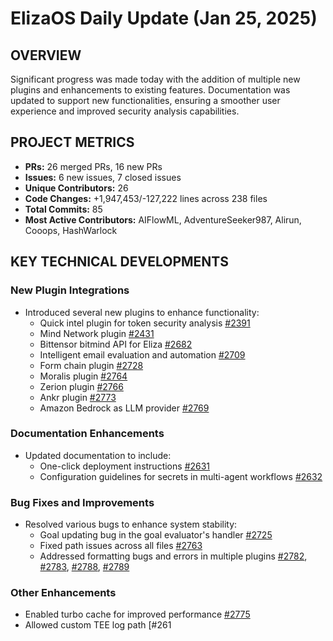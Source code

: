 # ElizaOS Daily Update (Jan 25, 2025)

## OVERVIEW

Significant progress was made today with the addition of multiple new plugins and enhancements to existing features. Documentation was updated to support new functionalities, ensuring a smoother user experience and improved security analysis capabilities.

## PROJECT METRICS

- **PRs:** 26 merged PRs, 16 new PRs
- **Issues:** 6 new issues, 7 closed issues
- **Unique Contributors:** 26
- **Code Changes:** +1,947,453/-127,222 lines across 238 files
- **Total Commits:** 85
- **Most Active Contributors:** AIFlowML, AdventureSeeker987, Alirun, Cooops, HashWarlock

## KEY TECHNICAL DEVELOPMENTS

### New Plugin Integrations

- Introduced several new plugins to enhance functionality:
  - Quick intel plugin for token security analysis [#2391](https://github.com/elizaos/eliza/pull/2391)
  - Mind Network plugin [#2431](https://github.com/elizaos/eliza/pull/2431)
  - Bittensor bitmind API for Eliza [#2682](https://github.com/elizaos/eliza/pull/2682)
  - Intelligent email evaluation and automation [#2709](https://github.com/elizaos/eliza/pull/2709)
  - Form chain plugin [#2728](https://github.com/elizaos/eliza/pull/2728)
  - Moralis plugin [#2764](https://github.com/elizaos/eliza/pull/2764)
  - Zerion plugin [#2766](https://github.com/elizaos/eliza/pull/2766)
  - Ankr plugin [#2773](https://github.com/elizaos/eliza/pull/2773)
  - Amazon Bedrock as LLM provider [#2769](https://github.com/elizaos/eliza/pull/2769)

### Documentation Enhancements

- Updated documentation to include:
  - One-click deployment instructions [#2631](https://github.com/elizaos/eliza/pull/2631)
  - Configuration guidelines for secrets in multi-agent workflows [#2632](https://github.com/elizaos/eliza/pull/2632)

### Bug Fixes and Improvements

- Resolved various bugs to enhance system stability:
  - Goal updating bug in the goal evaluator's handler [#2725](https://github.com/elizaos/eliza/pull/2725)
  - Fixed path issues across all files [#2763](https://github.com/elizaos/eliza/pull/2763)
  - Addressed formatting bugs and errors in multiple plugins [#2782](https://github.com/elizaos/eliza/pull/2782), [#2783](https://github.com/elizaos/eliza/pull/2783), [#2788](https://github.com/elizaos/eliza/pull/2788), [#2789](https://github.com/elizaos/eliza/pull/2789)

### Other Enhancements

- Enabled turbo cache for improved performance [#2775](https://github.com/elizaos/eliza/pull/2775)
- Allowed custom TEE log path [#261
